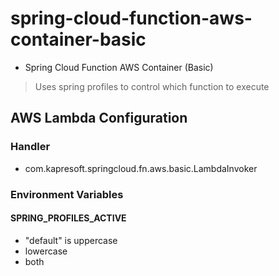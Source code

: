 # spring-cloud-function-aws-container-basic
- Spring Cloud Function AWS Container (Basic)

> Uses spring profiles to control which function to execute

## AWS Lambda Configuration

### Handler
- com.kapresoft.springcloud.fn.aws.basic.LambdaInvoker

### Environment Variables

#### SPRING_PROFILES_ACTIVE

- "default" is uppercase
- lowercase
- both